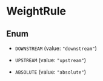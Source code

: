 

# WeightRule

## Enum


* `DOWNSTREAM` (value: `"downstream"`)

* `UPSTREAM` (value: `"upstream"`)

* `ABSOLUTE` (value: `"absolute"`)



